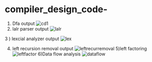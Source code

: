 # compiler_design_code-

1) Dfa output 
![cd1](https://user-images.githubusercontent.com/37147607/142418295-a4aff2c8-18c2-4966-91c7-3223ea85d384.JPG)
2) lalr parser output 
![lalr](https://user-images.githubusercontent.com/37147607/142418325-a6a0877a-20a9-4cb4-913f-5ac1aad513d0.JPG)

3 ) lexcial analyzer output 
![lex](https://user-images.githubusercontent.com/37147607/142418605-c455a732-6de9-48b3-89b6-db09c741d853.JPG)

4) left recursion removal output
![leftrecurremoval](https://user-images.githubusercontent.com/37147607/142420202-dd0c1ab5-f5be-4158-bbd1-d5b908b653ff.JPG)
5)left factoring 
![leftfactor](https://user-images.githubusercontent.com/37147607/142420219-190230be-16f6-4cdf-bc0c-80d24a1b877f.JPG)
6)Data flow analysis
![dataflow](https://user-images.githubusercontent.com/37147607/142420243-9c52a520-c3e0-4add-8b01-ba8f1683735b.JPG)
